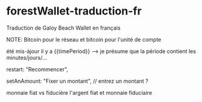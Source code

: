 # forestWallet-traduction-fr
Traduction de Galoy Beach Wallet en français


NOTE: Bitcoin pour le réseau et bitcoin pour l'unité de compte


été mis-àjour il y a {{timePeriod}} --> je présume que la période contient les minutes/jours/...


restart: "Recommencer",

setAnAmount: "Fixer un montant",  // entrez un montant ?

monnaie fiat vs fiducière
l'argent fiat et monnaie fiduciaire